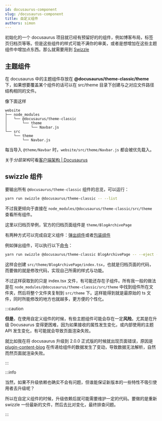 ```yaml
---
id: docusaurus-component
slug: /docusaurus-component
title: 自定义组件
authors: simon
---
```


初始化的一个 docusaurus 项目就已经有预留好的的组件，例如博客布局，标签页归档页等等。但是这些组件的样式可能不满你的审美，或者是想增加在这些主题组件中增加点东西。那么就需要用到 [Swizzle](https://docusaurus.io/zh-CN/docs/swizzling)

## 主题组件

在 docusaurus 中的主题组件存放在 **@docusaurus/theme-classic/theme** 下，如果想要覆盖某个组件的话可以在 src/theme 目录下创建与之对应文件路径结构相同的文件。

像下面这样

```
website
├── node_modules
│   └── @docusaurus/theme-classic
│       └── theme
│           └── Navbar.js
└── src
    └── theme
        └── Navbar.js
```

每当导入 `@theme/Navbar` 时，`website/src/theme/Navbar.js` 都会被优先载入。

关于*分层架构*可看[客户端架构 | Docusaurus](https://docusaurus.io/zh-CN/docs/advanced/client)

## swizzle 组件

要输出所有 `@docusaurus/theme-classic` 组件的总览，可以运行：

```sh
yarn run swizzle @docusaurus/theme-classic -- --list
```

不过我更倾向于直接在 `node_modules/@docusaurus/theme-classic/src/theme` 查看所有组件。

这里以归档页举例，官方的归档页面组件是 `theme/BlogArchivePage`

有两种方式可以完成自定义组件：[弹出组件](https://docusaurus.io/zh-CN/docs/swizzling#ejecting)或者[包装组件](https://docusaurus.io/zh-CN/docs/swizzling#wrapping)

例如弹出组件，可以执行以下[命令](https://docusaurus.io/zh-CN/docs/cli#docusaurus-swizzle)：

```sh
yarn run swizzle @docusaurus/theme-classic BlogArchivePage -- --eject --typescript
```

这样会创建 `src/theme/BlogArchivePage/index.tsx`，也就是归档页面的代码，而要做的就是修改代码，实现自己所需的样式与功能。

不过这样获取到的只是 index.tsx 文件，有可能还存在子组件。所有我一般的做法是在 `node_modules/@docusaurus/theme-classic/src/theme` 中找到组件所在文件夹，然后将整个文件夹复制到 `src/theme` 下。这样能得到就是最原始的 ts 文件，同时所能修改的地方也就越多，更方便的个性化。

:::caution

**但是**，在使用自定义组件的时候，有些主题组件可能会存在一定**风险**。尤其是在升级 Docusaurus 变得更困难，因为如果接收的属性发生变化，或内部使用的主题 API 发生变化，有可能就会导致页面渲染失败。

就比如我在将 docusaurus 升级到 2.0.0 正式版的时候就出现页面错误，原因是 [plugin-content-blog](https://docusaurus.io/zh-CN/docs/api/plugins/@docusaurus/plugin-content-blog) 在传递给组件的数据发生了变动，导致数据无法解析，自然而然页面就渲染失败。

:::

:::info

当然，如果不升级依赖也确实不会有问题，但谁能保证新版本的一些特性不吸引使用者去升级呢？

所以在自定义组件的时候，升级依赖后就可能需要维护一定的代码。要做的是重新 swizzle 一份最新的文件，然后去比对变化，最终排查问题。

:::
